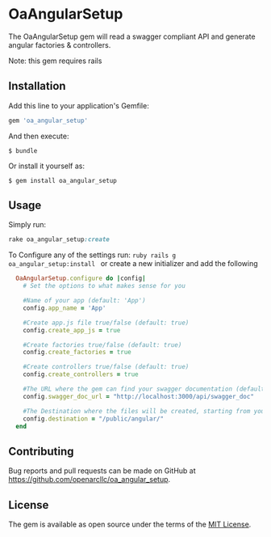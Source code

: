 # OaAngularSetup

The OaAngularSetup gem will read a swagger compliant API and generate angular factories & controllers. 

Note: this gem requires rails

## Installation

Add this line to your application's Gemfile:

```ruby
gem 'oa_angular_setup'
```

And then execute:

    $ bundle

Or install it yourself as:

    $ gem install oa_angular_setup

## Usage

Simply run:
```ruby
rake oa_angular_setup:create
```  


To Configure any of the settings run: 
```ruby rails g oa_angular_setup:install ```
or create a new initializer and add the following
```ruby
  OaAngularSetup.configure do |config|
    # Set the options to what makes sense for you

    #Name of your app (default: 'App') 
    config.app_name = 'App'

    #Create app.js file true/false (default: true)
    config.create_app_js = true 

    #Create factories true/false (default: true)
    config.create_factories = true 

    #Create controllers true/false (default: true)
    config.create_controllers = true

    #The URL where the gem can find your swagger documentation (default: "http://localhost:3000/api/swagger_doc")
    config.swagger_doc_url = "http://localhost:3000/api/swagger_doc"

    #The Destination where the files will be created, starting from your Rails.root . (default: "/public/angular/")
    config.destination = "/public/angular/"
  end
```

## Contributing

Bug reports and pull requests can be made on GitHub at https://github.com/openarcllc/oa_angular_setup.


## License

The gem is available as open source under the terms of the [MIT License](http://opensource.org/licenses/MIT).

